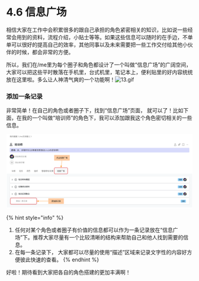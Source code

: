 # 4.6 信息广场

相信大家在工作中会积累很多的跟自己承担的角色紧密相关的知识，比如说一些经常会用到的资料，流程介绍，小贴士等等。如果这些信息可以随时的在手边，不单单可以很好的提高自己的效率，其他同事以及未来需要把一些工作交付给其他小伙伴的时候，都会非常的方便。

所以，我们在/me里为每个圈子和角色都设计了一个叫做“信息广场”的广阔空间，大家可以把这些平时散落在手机里，台式机里，笔记本上，便利贴里的好内容统统放在这里啦。多么让人神清气爽的一个功能啊！![13.gif](http://assets.kf5.com/external/images/common/emotion/k2/13.gif)

### **添加一条记录**

非常简单！在自己的角色或者圈子下，找到“信息广场”页面， 就可以了！比如下面，在我的一个叫做“培训师”的角色下，我可以添加跟我这个角色密切相关的一些信息。

![&#x4FE1;&#x606F;&#x5E7F;&#x573A;](../.gitbook/assets/screenshot-2019-11-08-at-15.35.01.png)

{% hint style="info" %}
1. 任何对某个角色或者圈子有价值的信息都可以作为一条记录放在“信息广场”下。推荐大家尽量有一个比较清晰的结构来帮助自己和他人找到需要的信息。
2. 在每一条记录下， 大家都可以尽量的使用“描述”区域来记录文字性的内容好方便彼此快速的查看。
{% endhint %}

好啦！期待看到大家把各自的角色搭建的更加丰满啊！

